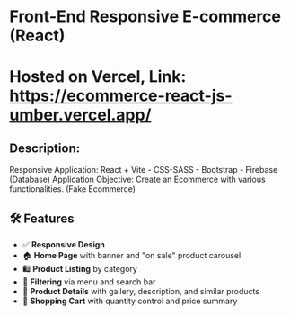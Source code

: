 # Front-End Responsive E-commerce (React)

# Hosted on Vercel, Link: https://ecommerce-react-js-umber.vercel.app/

## Description:
Responsive Application: React + Vite - CSS-SASS - Bootstrap - Firebase (Database)
Application Objective: Create an Ecommerce with various functionalities. (Fake Ecommerce)

## 🛠️ Features

- ✅ **Responsive Design**
- 🏠 **Home Page** with banner and "on sale" product carousel
- 🛍️ **Product Listing** by category
- 🔎 **Filtering** via menu and search bar
- 📄 **Product Details** with gallery, description, and similar products
- 🛒 **Shopping Cart** with quantity control and price summary

